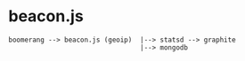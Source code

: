 beacon.js
=========


    
    boomerang --> beacon.js (geoip)  |--> statsd --> graphite
                                     |--> mongodb
                  
